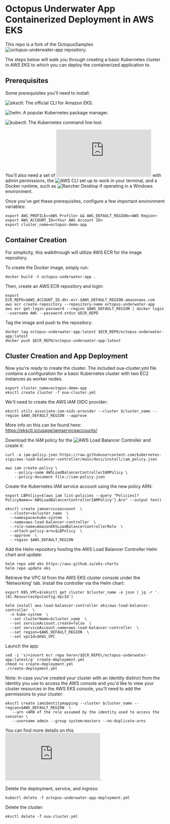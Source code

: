 # Octopus Underwater App Containerized Deployment in AWS EKS

This repo is a fork of the OctopusSamples ![octopus-underwater-app repository](https://github.com/OctopusSamples/octopus-underwater-app).

The steps below will walk you through creating a basic Kubernetes cluster in AWS EKS to which you can deploy the containerized application to. 

## Prerequisites

Some prerequisites you'll need to install:

![eksctl](https://eksctl.io/): The official CLI for Amazon EKS.

![helm](https://helm.sh): A popular Kubernetes package manager.

![kubectl](https://kubernetes.io/docs/tasks/tools/): The Kubernetes command line tool. 

You'll also need a set of ![AWS Access Keys](https://docs.aws.amazon.com/IAM/latest/UserGuide/id_credentials_access-keys.html) with admin permissions, the ![AWS CLI](https://aws.amazon.com/cli/) set up to work in your terminal, and a Docker runtime, such as ![Rancher Desktop](https://docs.rancherdesktop.io/) if operating in a Windows environment.

Once you've get these prerequisites, configure a few important environment variables:

```
export AWS_PROFILE=<AWS Profile> && AWS_DEFAULT_REGION=<AWS Region>
export AWS_ACCOUNT_ID=<Your AWS Account ID>
export cluster_name=octopus-demo-app
```

## Container Creation 

For simplicity, this walkthrough will utilize AWS ECR for the image repository. 

To create the Docker image, simply run:

```
docker build -t octopus-underwater-app .
```

Then, create an AWS ECR repository and login:

```
export ECR_REPO=$AWS_ACCOUNT_ID.dkr.ecr.$AWS_DEFAULT_REGION.amazonaws.com
aws ecr create-repository --repository-name octopus-underwater-app
aws ecr get-login-password --region $AWS_DEFAULT_REGION | docker login --username AWS --password-stdin $ECR_REPO
```

Tag the image and push to the repository:
```
docker tag octopus-underwater-app:latest $ECR_REPO/octopus-underwater-app:latest
docker push $ECR_REPO/octopus-underwater-app:latest
```

## Cluster Creation and App Deployment

Now you're ready to create the cluster. The included oua-cluster.yml file contains a configuration for a basic Kubernetes cluster with two EC2 instances as worker nodes.

```
export cluster_name=octopus-demo-app
eksctl create cluster -f oua-cluster.yml 
```

We'll need to create the AWS IAM OIDC provider:
```
eksctl utils associate-iam-oidc-provider --cluster $cluster_name --region $AWS_DEFAULT_REGION --approve
```
More info on this can be found here: https://eksctl.io/usage/iamserviceaccounts/


Download the IAM policy for the ![AWS Load Balancer Controller](https://kubernetes-sigs.github.io/aws-load-balancer-controller/v2.7/) and create it:
```
curl -o iam-policy.json https://raw.githubusercontent.com/kubernetes-sigs/aws-load-balancer-controller/main/docs/install/iam_policy.json

aws iam create-policy \
    --policy-name AWSLoadBalancerControllerIAMPolicy \
    --policy-document file://iam-policy.json
```

Create the Kubernetes IAM service account using the new policy ARN:
```
export LBPolicy=$(aws iam list-policies --query "Policies[?PolicyName=='AWSLoadBalancerControllerIAMPolicy'].Arn" --output text)

eksctl create iamserviceaccount  \
  --cluster=$cluster_name  \
  --namespace=kube-system  \
  --name=aws-load-balancer-controller  \
  --role-name=AmazonEKSLoadBalancerControllerRole  \
  --attach-policy-arn=$LBPolicy  \
  --approve  \
  --region $AWS_DEFAULT_REGION
```

Add the Helm repository hosting the AWS Load Balancer Controller Helm chart and update:
```
helm repo add eks https://aws.github.io/eks-charts
helm repo update eks
```

Retrieve the VPC Id from the AWS EKS cluster console under the 'Networking' tab. Install the controller via the Helm chart:
```
export K8S_VPC=$(eksctl get cluster $cluster_name -o json | jq -r '.[0].ResourcesVpcConfig.VpcId')

helm install aws-load-balancer-controller eks/aws-load-balancer-controller  \
  -n kube-system  \
  --set clusterName=$cluster_name  \
  --set serviceAccount.create=false  \
  --set serviceAccount.name=aws-load-balancer-controller  \
  --set region=$AWS_DEFAULT_REGION  \
  --set vpcId=$K8S_VPC
```

Launch the app:
```
sed -i 's/<insert ecr repo here>/$ECR_REPO\/octopus-underwater-app:latest/g' create-deployment.yml
chmod +x create-deployment.yml
./create-deployment.yml
```

Note: In case you've created your cluster with an identity distinct from the identity you use to access the AWS console and you'd like to view your cluster resources in the AWS EKS console, you'll need to add the permissions to your cluster:

```
eksctl create iamidentitymapping --cluster $cluster_name --region=$AWS_DEFAULT_REGION  \
   --arn <ARN of the role assumed by the identity used to access the console> \
   --username admin --group system:masters --no-duplicate-arns
``` 
You can find more details on this ![here](https://docs.aws.amazon.com/eks/latest/userguide/add-user-role.html).

Delete the deployment, service, and ingress:
```
kubectl delete -f octopus-underwater-app-deployment.yml
```

Delete the cluster:
```
eksctl delete -f oua-cluster.yml
```
